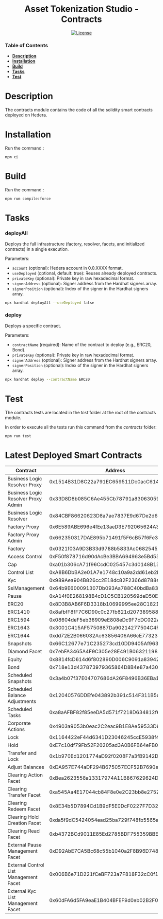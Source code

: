 <div align="center">

# Asset Tokenization Studio - Contracts

[![License](https://img.shields.io/badge/license-apache2-blue.svg)](../LICENSE)

</div>

### Table of Contents

- **[Description](#description)**<br>
- **[Installation](#installation)**<br>
- **[Build](#build)**<br>
- **[Tasks](#tasks)**<br>
- **[Test](#test)**<br>

# Description

The contracts module contains the code of all the solidity smart contracts deployed on Hedera.

# Installation

Run the command :

```
npm ci
```

# Build

Run the command :

```
npm run compile:force
```

# Tasks

### deployAll

Deploys the full infrastructure (factory, resolver, facets, and initialized contracts) in a single execution.

Parameters:

- `account` (optional): Hedera account in 0.0.XXXX format.
- `useDeployed` (optional, default: true): Reuses already deployed contracts.
- `privateKey` (optional): Private key in raw hexadecimal format.
- `signerAddress` (optional): Signer address from the Hardhat signers array.
- `signerPosition` (optional): Index of the signer in the Hardhat signers array.

```bash
npx hardhat deployAll --useDeployed false
```

### deploy

Deploys a specific contract.

Parameters:

- `contractName` (required): Name of the contract to deploy (e.g., ERC20, Bond).
- `privateKey` (optional): Private key in raw hexadecimal format.
- `signerAddress` (optional): Signer address from the Hardhat signers array.
- `signerPosition` (optional): Index of the signer in the Hardhat signers array.

```bash
npx hardhat deploy --contractName ERC20
```

# Test

The contracts tests are located in the _test_ folder at the root of the contracts module.

In order to execute all the tests run this command from the _contracts_ folder:

```
npm run test
```

# Latest Deployed Smart Contracts

| **Contract**                           | **Address**                                | **ID**      |
| -------------------------------------- | ------------------------------------------ | ----------- |
| Business Logic Resolver Proxy          | 0x1514B31D8C22a791EC659511Dc0acC6143dcCB1b | 0.0.5992323 |
| Business Logic Resolver Proxy Admin    | 0x33D8D8b085C6Ae455Cb78791a83063059FDbb24a | 0.0.5992322 |
| Business Logic Resolver                | 0x84CBF86620623D8a7ae7837E9d67De2d6FE51119 | 0.0.5992321 |
| Factory Proxy                          | 0x6E589ABE696e4fEe13aeD3E792065624A332cd2b | 0.0.5992438 |
| Factory Proxy Admin                    | 0x662350317DAE895b71491f5F6cB57f6Fe3838DDD | 0.0.5992436 |
| Factory                                | 0x0321f03A9D3B33d9788b5833Ac0682545A7DcFdE | 0.0.5992435 |
| Access Control                         | 0xF50f878716d90dAcBe3BBA694963e5Bd53250870 | 0.0.5992327 |
| Cap                                    | 0xa01b306cA71f96CcdC025457c3d0148B13EF47c0 | 0.0.5992328 |
| Control List                           | 0xA8B6DbBA2e01A7e1748c10a9a2dd61eb2bE9750d | 0.0.5992329 |
| Kyc                                    | 0x989Aea904B826cc2E18dc82F2366d8788e0C4517 | 0.0.5992331 |
| SsiManagement                          | 0x64b9E600091307Db093Aa788C40bdBa83920c5D6 | 0.0.5992332 |
| Pause                                  | 0xA14f0E268198B4cD1C5CB120569deD50E69338D3 | 0.0.5992333 |
| ERC20                                  | 0x8D3B8AB6F6D3318b10699995ee28C1821299aC38 | 0.0.5992349 |
| ERC1410                                | 0x8afbfF8fF7C6D90c0c27fb821d207389588bdD06 | 0.0.5992355 |
| ERC1594                                | 0x08604deF5eb36909eE808eDc9F7cDC022A241438 | 0.0.5992359 |
| ERC1643                                | 0x3001C415AF5750887Da90214277504C4F5B8e0cc | 0.0.5992360 |
| ERC1644                                | 0xdd72E2B066032Ac63856406A66cE7732361cf5C3 | 0.0.5992364 |
| Snapshots                              | 0x66C12677e71C235273cd10DD9405Af9638b3eA40 | 0.0.5992370 |
| Diamond Facet                          | 0x7ebFA3465A4F9C305e28E491B06321198b1A9acE | 0.0.5992374 |
| Equity                                 | 0x8814fcD614d6f802890D006C9091a83942ACe0Aa | 0.0.5992378 |
| Bond                                   | 0x718e13d437873979365864D8B4e87a4308348abF | 0.0.5992384 |
| Scheduled Snapshots                    | 0x3a4b07f37E04707686dA26F8496B36EBa1469C4C | 0.0.5992385 |
| Scheduled Balance Adjustments          | 0x12040576DDEfe043892b391c514F311B5df4086b | 0.0.5992387 |
| Scheduled Tasks                        | 0xa8aAFBF82f85eeDA5d571f7218D634812f60B6f5 | 0.0.5992388 |
| Corporate Actions                      | 0x4903a9053b0eac2C2eac9B1E8Ae59533D68B4F8b | 0.0.5992390 |
| Lock                                   | 0x1164422eF44d6341D23046245ccE5938f4a3Dc9a | 0.0.5992337 |
| Hold                                   | 0xE7c10df79Fb52F20205ad3A0B6FB64eFB077FFd5 | 0.0.5992346 |
| Transfer and Lock                      | 0x1b970Ed1201774aD92f0208F7a3fB9142D862e58 | 0.0.5992392 |
| Adjust Balances                        | 0xDA957E744aDF294B675057ECF52B7690e44F083f | 0.0.5992394 |
| Clearing Action Facet                  | 0xBea2623558a13317974A11B867629624D5687324 | 0.0.5992417 |
| Clearing Transfer Facet                | 0xa545Aa4E17044cb84F8e0e2C23bb8e2752BB2e2D | 0.0.5992401 |
| Clearing Redeem Facet                  | 0x8E34b5D7894Cd1B9dF5E0DcF0227F7D329153f10 | 0.0.5992406 |
| Clearing Hold Creation Facet           | 0xda5f9dC5424054ead25ba729f748fb5565aED831 | 0.0.5992411 |
| Clearing Read Facet                    | 0xb4372BCd9011E85Ed2785BDF755359BBED24cC75 | 0.0.5992413 |
| External Pause Management Facet        | 0xD92AbE7CA5Bc68c55b1040a2F8B96D748e9E115c | 0.0.5992419 |
| External Control List Management Facet | 0x006B6e71D221fCeBF723a7F818F32cC0f1672254 | 0.0.5992421 |
| External Kyc List Management Facet     | 0x60dFA6d5FA9eaE1B404BFEF9d0eb02B2F08EA8a0 | 0.0.5992422 |
